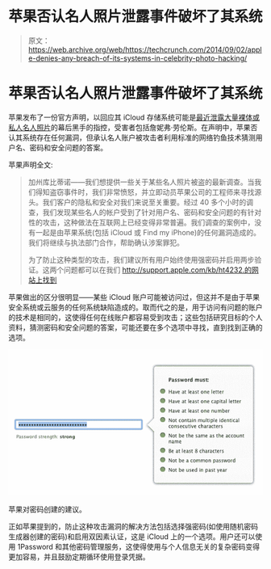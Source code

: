 # 苹果否认名人照片泄露事件破坏了其系统

> 原文：<https://web.archive.org/web/https://techcrunch.com/2014/09/02/apple-denies-any-breach-of-its-systems-in-celebrity-photo-hacking/>

# 苹果否认名人照片泄露事件破坏了其系统

苹果发布了一份官方声明，以回应其 iCloud 存储系统可能是[最近泄露大量裸体或私人名人照片](https://web.archive.org/web/20230315124007/https://techcrunch.com/2014/09/01/heres-what-we-know-so-far-about-the-celebrity-photo-hack/)的幕后黑手的指控，受害者包括詹妮弗·劳伦斯。在声明中，苹果否认其系统存在任何漏洞，但承认名人账户被攻击者利用标准的网络钓鱼技术猜测用户名、密码和安全问题的答案。

苹果声明全文:

> 加州库比蒂诺——我们想提供一些关于某些名人照片被盗的最新调查。当我们得知盗窃事件时，我们非常愤怒，并立即动员苹果公司的工程师来寻找源头。我们客户的隐私和安全对我们来说至关重要。经过 40 多个小时的调查，我们发现某些名人的帐户受到了针对用户名、密码和安全问题的有针对性的攻击，这种做法在互联网上已经变得非常普遍。我们调查的案例中，没有一起是由苹果系统(包括 iCloud 或 Find my iPhone)的任何漏洞造成的。我们将继续与执法部门合作，帮助确认涉案罪犯。
> 
> 为了防止这种类型的攻击，我们建议所有用户始终使用强密码并启用两步验证。这两个问题都可以在我们 http://support.apple.com/kb/ht4232.的网站上找到

苹果做出的区分很明显——某些 iCloud 账户可能被访问过，但这并不是由于苹果安全系统或云服务的任何系统缺陷造成的。取而代之的是，用于访问有问题的账户的技术是相同的，这使得任何在线账户都容易受到攻击；这些包括研究目标的个人资料，猜测密码和安全问题的答案，可能还要在多个选项中寻找，直到找到正确的选项。

![Apple's advice for password creation.](img/7a96df44af52e86a32574a9274785d68.png)

苹果对密码创建的建议。

正如苹果提到的，防止这种攻击漏洞的解决方法包括选择强密码(如使用随机密码生成器创建的密码)和启用双因素认证，这是 iCloud 上的一个选项。用户还可以使用 1Password 和其他密码管理服务，这使得使用与个人信息无关的复杂密码变得更加容易，并且鼓励定期循环使用登录凭据。